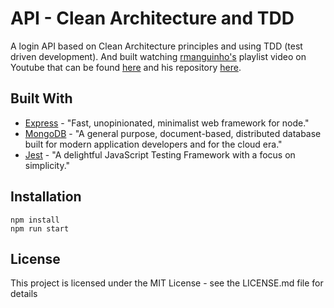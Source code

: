 # API - Clean Architecture and TDD

A login API based on Clean Architecture principles and using TDD (test driven development). And built watching [rmanguinho's](https://github.com/rmanguinho) playlist video on Youtube that can be found [here](https://www.youtube.com/playlist?list=PL9aKtVrF05DyEwK5kdvzrYXFdpZfj1dsG) and his repository [here](https://github.com/rmanguinho/clean-node-api).

## Built With

- [Express](https://github.com/expressjs/express) - "Fast, unopinionated, minimalist web framework for node."
- [MongoDB](https://github.com/mongodb/node-mongodb-native) - "A general purpose, document-based, distributed database built for modern application developers and for the cloud era."
- [Jest](https://github.com/facebook/jest) - "A delightful JavaScript Testing Framework with a focus on simplicity."

## Installation

```
npm install
npm run start
```

## License

This project is licensed under the MIT License - see the LICENSE.md file for details

